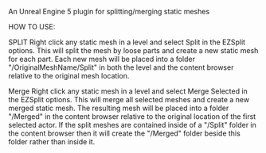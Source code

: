 An Unreal Engine 5 plugin for splitting/merging static meshes

HOW TO USE:

SPLIT
Right click any static mesh in a level and select Split in the EZSplit options.
This will split the mesh by loose parts and create a new static mesh for each part.
Each new mesh will be placed into a folder "/OriginalMeshName/Split" in both the level and the content browser relative to the original mesh location.

Merge
Right click any static mesh in a level and select Merge Selected in the EZSplit options.
This will merge all selected meshes and create a new merged static mesh.
The resulting mesh will be placed into a folder "/Merged" in the content browser relative to the original location of the first selected actor.
If the split meshes are contained inside of a "/Split" folder in the content browser then it will create the "/Merged" folder beside this folder rather than inside it.